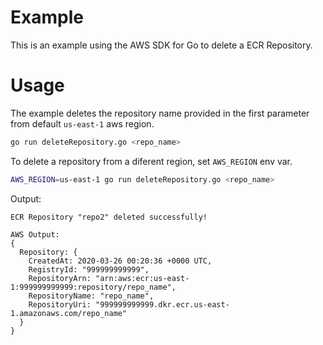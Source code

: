 # Example

This is an example using the AWS SDK for Go to delete a ECR Repository.


# Usage

The example deletes the repository name provided in the first parameter from default `us-east-1` aws region.

```sh
go run deleteRepository.go <repo_name>
```

To delete a repository from a diferent region, set `AWS_REGION` env var.

```sh
AWS_REGION=us-east-1 go run deleteRepository.go <repo_name>
```

Output:
```
ECR Repository "repo2" deleted successfully!

AWS Output:
{
  Repository: {
    CreatedAt: 2020-03-26 00:20:36 +0000 UTC,
    RegistryId: "999999999999",
    RepositoryArn: "arn:aws:ecr:us-east-1:999999999999:repository/repo_name",
    RepositoryName: "repo_name",
    RepositoryUri: "999999999999.dkr.ecr.us-east-1.amazonaws.com/repo_name"
  }
}
```
